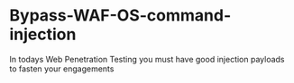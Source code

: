 # Bypass-WAF-OS-command-injection
In todays Web Penetration Testing you must have good injection payloads to fasten your engagements
